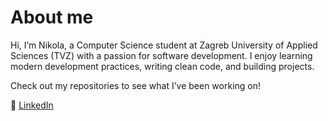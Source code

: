 # About me

Hi, I’m Nikola, a Computer Science student at Zagreb University of Applied Sciences (TVZ) with a passion for software development. I enjoy learning modern development practices, writing clean code, and building projects. 

Check out my repositories to see what I’ve been working on!

🔗 [LinkedIn](https://www.linkedin.com/in/nikola-jambre%C5%A1i%C4%87-404942338/)
